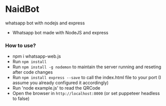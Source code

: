 # NaidBot
whatsapp bot with nodejs and express

- Whatsapp bot made with NodeJS and express


### How to use?

- npm i whatsapp-web.js
- Run `npm install`
- Run `npm install -g nodemon` to maintain the server running and reseting after code changes
- Run `npm install express --save` to call the index.html file to your port (I assume you already configured it accordingly)
- Run 'node example.js' to read the QRCode 
- Open the browser in `http://localhost:8000` (or set puppeteer headless to false)
